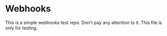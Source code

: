 # Webhooks

This is a simple webhooks test repo. Don't pay any attention to it.
This file is only for testing.
